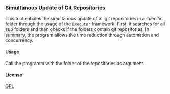 ### Simultanous Update of Git Repositories

This tool enbales the simultanous update of all git repositories in a specific folder through the usage of the `Executor` framework. First, it searches for all sub folders and then checks if the folders contain git repositories. In summary, the program allows the time reduction through automation and concurrency.

#### Usage

Call the programm with the folder of the repositories as argument.

#### License

[GPL](https://github.com/flippus/git-reps-path-updater/blob/master/LICENSE)
